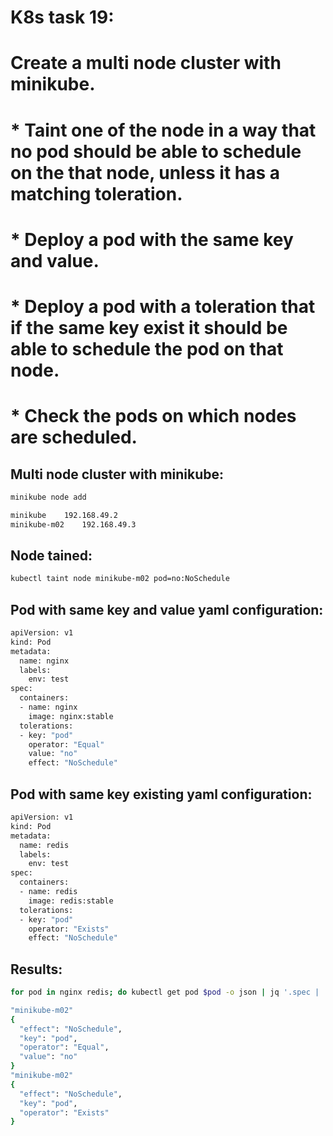 # K8s task 19:<br/>
# Create a multi node cluster with minikube.<br/>
# * Taint one of the node in a way that no pod should be able to schedule on the that node, unless it has a matching toleration.<br/>
# * Deploy a pod with the same key and value.<br/>
# * Deploy a pod with a toleration that if the same key exist it should be able to schedule the pod on that node.<br/>
# * Check the pods on which nodes are scheduled.<br/>

## Multi node cluster with minikube:
```bash
minikube node add
```

```bash
minikube	192.168.49.2
minikube-m02	192.168.49.3
```

## Node tained:

```bash
kubectl taint node minikube-m02 pod=no:NoSchedule
```
## Pod with same key and value yaml configuration:

```bash
apiVersion: v1
kind: Pod
metadata:
  name: nginx
  labels:
    env: test
spec:
  containers:
  - name: nginx
    image: nginx:stable
  tolerations:
  - key: "pod"
    operator: "Equal"
    value: "no"
    effect: "NoSchedule"
```

## Pod with same key existing yaml configuration:

```bash
apiVersion: v1
kind: Pod
metadata:
  name: redis
  labels:
    env: test
spec:
  containers:
  - name: redis
    image: redis:stable
  tolerations:
  - key: "pod"
    operator: "Exists"
    effect: "NoSchedule"
```

## Results:

```bash
for pod in nginx redis; do kubectl get pod $pod -o json | jq '.spec | .nodeName, .tolerations[0]';done 
```

```bash
"minikube-m02"
{
  "effect": "NoSchedule",
  "key": "pod",
  "operator": "Equal",
  "value": "no"
}
"minikube-m02"
{
  "effect": "NoSchedule",
  "key": "pod",
  "operator": "Exists"
}
```
